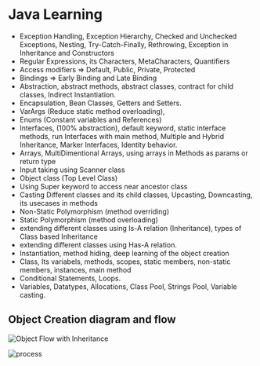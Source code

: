 # Java Learning

- Exception Handling, Exception Hierarchy, Checked and Unchecked Exceptions, Nesting, Try-Catch-Finally, Rethrowing, Exception in Inheritance and Constructors 
- Regular Expressions, its Characters, MetaCharacters, Quantifiers
- Access modifiers => Default, Public, Private, Protected
- Bindings => Early Binding and Late Binding
- Abstraction, abstract methods, abstract classes, contract for child classes, Indirect Instantiation. 
- Encapsulation, Bean Classes, Getters and Setters.
- VarArgs (Reduce static method overloading),
- Enums (Constant variables and References)
- Interfaces, (100% abstraction), default keyword, static interface methods, run Interfaces with main method, Multiple and Hybrid Inheritance, Marker Interfaces, Identity behavior.
- Arrays, MultiDimentional Arrays, using arrays in Methods as params or return type
- Input taking using Scanner class
- Object class (Top Level Class)
- Using Super keyword to access near ancestor class
- Casting Different classes and its child classes, Upcasting, Downcasting, its usecases in methods
- Non-Static Polymorphism (method overriding)
- Static Polymorphism (method overloading)
- extending different classes using Is-A relation (Inheritance), types of Class based Inheritance
- extending different classes using Has-A relation.
- Instantiation, method hiding, deep learning of the object creation
- Class, Its variabels, methods, scopes, static members, non-static members, instances, main method
- Conditional Statements, Loops.
- Variables, Datatypes, Allocations, Class Pool, Strings Pool, Variable casting.

## Object Creation diagram and flow
![Object Flow with Inheritance](https://github.com/user-attachments/assets/90fc16bc-557e-4303-a203-27ec357e915a)

![process](https://github.com/user-attachments/assets/4623109d-4e74-446f-804b-cf666c86a845)

